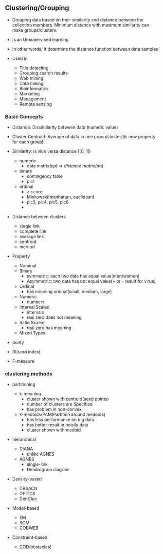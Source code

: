 ## Clustering/Grouping

- Grouping data based on their similarity and distance between the collection members.
Minimum distance with maximum similarity can make groups/clusters.

- Is an Unsupervised learning

- In other words, It determine the distance function between data samples

- Used in
    - Title detecting
    - Grouping search results
    - Web mining
    - Data mining
    - Bioinformatics
    - Marketing
    - Management
    - Remote sensing
    
    
### Basic Concepts
- Distance: Dissimilarity between data (numeric value)
- Cluster Centroid: Average of data in one group/cluster(its new property for each group)
- Similarity: is vice versa distance ([0, 1])
    - numeric
        - data matrix(n*p) => distance matrix(n*n)
     - binary
        - contingency table 
        - pic1
     - ordinal
        - z-score
        - Minkowski(manhattan, euclidean)
        - pic3, pic4, pic5, pic6
        - 
- Distance between clusters 
    - single link
    - complete link
    - average link
    - centroid
    - mediod
        
- Property
    - Nominal
    - Binary
        - symmetric: each two data has equal value(men/women)
        - Asymmetric: two data has not equal value(+ or - result for virus)
    - Ordinal
        - has meaning ordinal(small, medium, large)
    - Numeric
        - numbers
    - Interval Scaled
        - intervals
        - real zero does not meaning
    - Ratio Scaled
        - real zero has meaning
    - Mixed Types
    
- purity
- RI(rand index)
- F-measure

    
### clustering methods
- partitioning
    - k-meaning
        - cluster shown with centroid(seed points)
        - number of clusters are Specified
        - has problem in non-convex
    - k-medoids/PAM(Partition around medoids)
        - has less performance on big data
        - has better result in noisily data
        - cluster shown with medoid
    
- hierarchical 
    - DIANA
        - unlike AGNES
    - AGNES
        - single-link
        - Dendrogram diagram
- Density-based
    - DBSACN
    - OPTICS
    - DenClue
- Model-based
    - EM
    - SOM
    - COBWEB
- Constraint-based
    - COD(obstacles)



